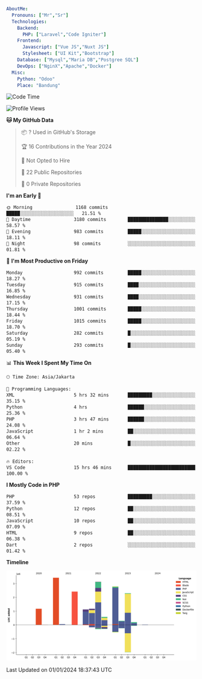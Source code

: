 ```yaml
AboutMe:
  Pronouns: ["Mr","Sr"]
  Technologies:
    Backend:
      PHP: ["Laravel","Code Igniter"]
    Frontend:
      Javascript: ["Vue JS","Nuxt JS"]
      Stylesheet: ["UI Kit","Bootstrap"]
    Database: ["Mysql","Maria DB","Postgree SQL"]
    DevOps: ["NginX","Apache","Docker"]
  Misc:
    Python: "Odoo"
    Place: "Bandung"
```

<!--START_SECTION:waka-->
![Code Time](http://img.shields.io/badge/Code%20Time-993%20hrs%2024%20mins-blue)

![Profile Views](http://img.shields.io/badge/Profile%20Views-3-blue)

**🐱 My GitHub Data** 

> 📦 ? Used in GitHub's Storage 
 > 
> 🏆 16 Contributions in the Year 2024
 > 
> 🚫 Not Opted to Hire
 > 
> 📜 22 Public Repositories 
 > 
> 🔑 0 Private Repositories 
 > 
**I'm an Early 🐤** 

```text
🌞 Morning                1168 commits        █████░░░░░░░░░░░░░░░░░░░░   21.51 % 
🌆 Daytime                3180 commits        ███████████████░░░░░░░░░░   58.57 % 
🌃 Evening                983 commits         █████░░░░░░░░░░░░░░░░░░░░   18.11 % 
🌙 Night                  98 commits          ░░░░░░░░░░░░░░░░░░░░░░░░░   01.81 % 
```
📅 **I'm Most Productive on Friday** 

```text
Monday                   992 commits         █████░░░░░░░░░░░░░░░░░░░░   18.27 % 
Tuesday                  915 commits         ████░░░░░░░░░░░░░░░░░░░░░   16.85 % 
Wednesday                931 commits         ████░░░░░░░░░░░░░░░░░░░░░   17.15 % 
Thursday                 1001 commits        █████░░░░░░░░░░░░░░░░░░░░   18.44 % 
Friday                   1015 commits        █████░░░░░░░░░░░░░░░░░░░░   18.70 % 
Saturday                 282 commits         █░░░░░░░░░░░░░░░░░░░░░░░░   05.19 % 
Sunday                   293 commits         █░░░░░░░░░░░░░░░░░░░░░░░░   05.40 % 
```


📊 **This Week I Spent My Time On** 

```text
🕑︎ Time Zone: Asia/Jakarta

💬 Programming Languages: 
XML                      5 hrs 32 mins       █████████░░░░░░░░░░░░░░░░   35.15 % 
Python                   4 hrs               ██████░░░░░░░░░░░░░░░░░░░   25.36 % 
PHP                      3 hrs 47 mins       ██████░░░░░░░░░░░░░░░░░░░   24.08 % 
JavaScript               1 hr 2 mins         ██░░░░░░░░░░░░░░░░░░░░░░░   06.64 % 
Other                    20 mins             █░░░░░░░░░░░░░░░░░░░░░░░░   02.22 % 

🔥 Editors: 
VS Code                  15 hrs 46 mins      █████████████████████████   100.00 % 
```

**I Mostly Code in PHP** 

```text
PHP                      53 repos            █████████░░░░░░░░░░░░░░░░   37.59 % 
Python                   12 repos            ██░░░░░░░░░░░░░░░░░░░░░░░   08.51 % 
JavaScript               10 repos            ██░░░░░░░░░░░░░░░░░░░░░░░   07.09 % 
HTML                     9 repos             ██░░░░░░░░░░░░░░░░░░░░░░░   06.38 % 
Dart                     2 repos             ░░░░░░░░░░░░░░░░░░░░░░░░░   01.42 % 
```



**Timeline**

![Lines of Code chart](https://raw.githubusercontent.com/vheins/vheins/main/assets/bar_graph.png)


 Last Updated on 01/01/2024 18:37:43 UTC
<!--END_SECTION:waka-->
